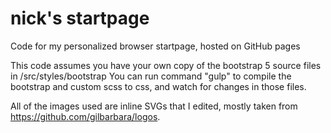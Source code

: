 # nick's startpage
Code for my personalized browser startpage, hosted on GitHub pages

This code assumes you have your own copy of the bootstrap 5 source files in /src/styles/bootstrap
You can run command "gulp" to compile the bootstrap and custom scss to css, and watch for changes in those files.

All of the images used are inline SVGs that I edited, mostly taken from https://github.com/gilbarbara/logos.  